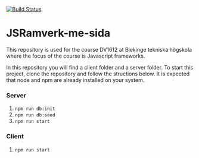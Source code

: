 [![Build Status](https://travis-ci.org/AlexanderGranhof/jsramverk-me-sida.svg?branch=master)](https://travis-ci.org/AlexanderGranhof/jsramverk-me-sida)
# JSRamverk-me-sida
This repository is used for the course DV1612 at Blekinge tekniska högskola where the focus of the course is Javascript frameworks.

In this repository you will find a client folder and a server folder.
To start this project, clone the repository and follow the structions below.
It is expected that node and npm are already installed on your system.

### Server
1. `npm run db:init`
2. `npm run db:seed`
3. `npm run start`

### Client
1. `npm run start`
